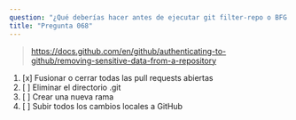 ```yaml
---
question: "¿Qué deberías hacer antes de ejecutar git filter-repo o BFG Repo-Cleaner para eliminar datos sensibles de tu repository?"
title: "Pregunta 068"
---
```


> https://docs.github.com/en/github/authenticating-to-github/removing-sensitive-data-from-a-repository
1. [x] Fusionar o cerrar todas las pull requests abiertas
1. [ ] Eliminar el directorio .git
1. [ ] Crear una nueva rama
1. [ ] Subir todos los cambios locales a GitHub

